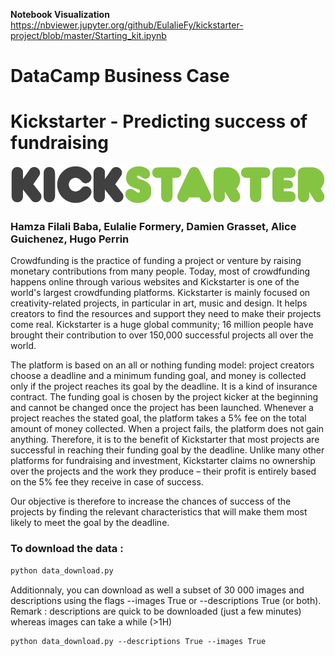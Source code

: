 **Notebook Visualization** https://nbviewer.jupyter.org/github/EulalieFy/kickstarter-project/blob/master/Starting_kit.ipynb

# DataCamp Business Case 
# Kickstarter - Predicting success of fundraising

![Logo](img/kickstarter-logo.png)

###  Hamza Filali Baba, Eulalie Formery, Damien Grasset, Alice Guichenez, Hugo Perrin

Crowdfunding is the practice of funding a project or venture by raising monetary contributions from many people. Today, most of crowdfunding happens online through various websites and Kickstarter is one of the world's largest crowdfunding platforms. Kickstarter is mainly focused on creativity-related projects, in particular in art, music and design. It helps creators to find the resources and support they need to make their projects come real. Kickstarter is a huge global community; 16 million people have brought their contribution to over 150,000 successful projects all over the world.

The platform is based on an all or nothing funding model: project creators choose a deadline and a minimum funding goal, and money is collected only if the project reaches its goal by the deadline. It is a kind of insurance contract. The funding goal is chosen by the project kicker at the beginning and cannot be changed once the project has been launched. Whenever a project reaches the stated goal, the platform takes a 5% fee on the total amount of money collected. When a project fails, the platform does not gain anything. Therefore, it is to the benefit of Kickstarter that most projects are successful in reaching their funding goal by the deadline. Unlike many other platforms for fundraising and investment, Kickstarter claims no ownership over the projects and the work they produce – their profit is entirely based on the 5% fee they receive in case of success.

Our objective is therefore to increase the chances of success of the projects by finding the relevant characteristics that will make them most likely to meet the goal by the deadline.


### To download the data :
 ```html
 python data_download.py 
 ```
 
 Additionnaly, you can download as well a subset of 30 000 images and descriptions using the flags --images True or --descriptions True (or both). Remark : descriptions are quick to be downloaded (just a few minutes) whereas images can take a while (>1H)
 
  ```html 
 python data_download.py --descriptions True --images True
 ```

